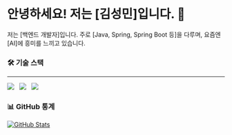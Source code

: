 # 안녕하세요! 저는 [김성민]입니다. 👋

저는 [백엔드 개발자]입니다.
주로 [Java, Spring, Spring Boot 등]을 다루며, 
요즘엔 [AI]에 흥미를 느끼고 있습니다.

### 🛠️ 기술 스택
<hr>
<a href="#"><img src="https://img.shields.io/badge/Java-007396?style=for-the-badge&logo=java&logoColor=white"></a> &nbsp;
<a href="#"><img src="https://img.shields.io/badge/Spring-6DB33F?style=for-the-badge&logo=spring&logoColor=white"></a> &nbsp;
<a href="#"><img src="https://img.shields.io/badge/SpringBoot-6DB33F?style=for-the-badge&logo=springboot&logoColor=white"></a>



### 📊 GitHub 통계
[![GitHub Stats](https://github-readme-stats.vercel.app/api?username=seongmin1013&show_icons=true&theme=nord)](https://github.com/anuraghazra/github-readme-stats)
